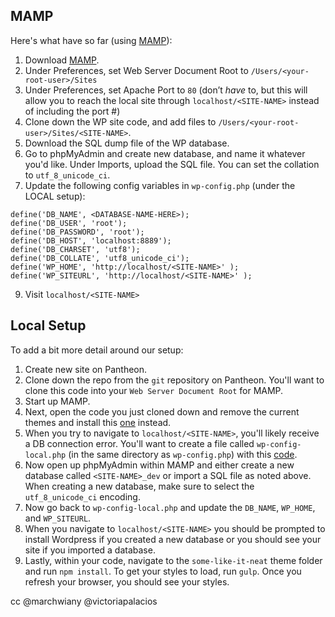 MAMP
--------

Here's what have so far (using [MAMP](https://www.mamp.info/en/)):

1. Download [MAMP](https://www.mamp.info/en/).
2. Under Preferences, set Web Server Document Root to `/Users/<your-root-user>/Sites`
3. Under Preferences, set Apache Port to `80` (don’t _have_ to, but this will allow you to reach the local site through `localhost/<SITE-NAME>` instead of including the port #)
4. Clone down the WP site code, and add files to `/Users/<your-root-user>/Sites/<SITE-NAME>`.
6. Download the SQL dump file of the WP database.
7. Go to phpMyAdmin and create new database, and name it whatever you'd like. Under Imports, upload the SQL file. You can set the collation to `utf_8_unicode_ci`.
8. Update the following config variables in `wp-config.php` (under the LOCAL setup):
```
define('DB_NAME', <DATABASE-NAME-HERE>);
define('DB_USER', 'root');
define('DB_PASSWORD', 'root');
define('DB_HOST', 'localhost:8889');
define('DB_CHARSET', 'utf8');
define('DB_COLLATE', 'utf8_unicode_ci');
define('WP_HOME', 'http://localhost/<SITE-NAME>' );
define('WP_SITEURL', 'http://localhost/<SITE-NAME>' );
```
9. Visit `localhost/<SITE-NAME>`

Local Setup
------------------

To add a bit more detail around our setup:

1. Create new site on Pantheon.
2. Clone down the repo from the `git` repository on Pantheon. You'll want to clone this code into your `Web Server Document Root` for MAMP.
3. Start up MAMP.
4. Next, open the code you just cloned down and remove the current themes and install this [one](https://github.com/digisavvy/some-like-it-neat) instead.
5. When you try to navigate to `localhost/<SITE-NAME>`, you'll likely receive a DB connection error. You'll want to create a file called `wp-config-local.php` (in the same directory as `wp-config.php`) with this [code](https://github.com/LaunchPadLab/opex/issues/122#issuecomment-381251252). 
6. Now open up phpMyAdmin within MAMP and either create a new database called `<SITE-NAME>_dev` or import a SQL file as noted above. When creating a new database, make sure to select the `utf_8_unicode_ci` encoding.
7. Now go back to `wp-config-local.php` and update the `DB_NAME`, `WP_HOME`, and `WP_SITEURL`.
8. When you navigate to `localhost/<SITE-NAME>` you should be prompted to install Wordpress if you created a new database or you should see your site if you imported a database.
9. Lastly, within your code, navigate to the `some-like-it-neat` theme folder and run `npm install`. To get your styles to load, run `gulp`. Once you refresh your browser, you should see your styles.

cc @marchwiany @victoriapalacios 
